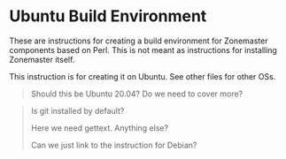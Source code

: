 # Ubuntu Build Environment

These are instructions for creating a build environment for Zonemaster
components based on Perl. This is not meant as instructions for installing
Zonemaster itself. 

This instruction is for creating it on Ubuntu. See other files for other OSs.

> Should this be Ubuntu 20.04? Do we need to cover more?

> Is git installed by default?
>
> Here we need gettext. Anything else?
>
> Can we just link to the instruction for Debian?

